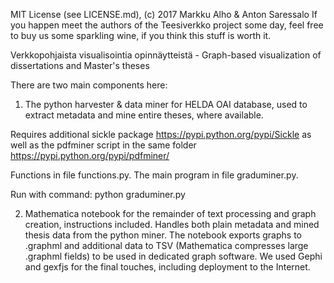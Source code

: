 MIT License (see LICENSE.md), (c) 2017 Markku Alho & Anton Saressalo
If you happen meet the authors of the Teesiverkko project some day, feel free to buy us some sparkling wine, if you think this stuff is worth it.

Verkkopohjaista visualisointia opinnäytteistä - Graph-based visualization of dissertations and Master's theses

There are two main components here:
1) The python harvester & data miner for HELDA OAI database, used to extract metadata and mine entire theses, where available.

Requires additional sickle package https://pypi.python.org/pypi/Sickle
as well as the pdfminer script in the same folder https://pypi.python.org/pypi/pdfminer/

Functions in file functions.py.
The main program in file graduminer.py.

Run with command:
python graduminer.py

2) Mathematica notebook for the remainder of text processing and graph creation, instructions included. Handles both plain metadata and mined thesis data from the python miner.
The notebook exports graphs to .graphml and additional data to TSV (Mathematica compresses large .graphml fields) to be used in dedicated graph software. We used Gephi and gexfjs for the final touches, including deployment to the Internet.

